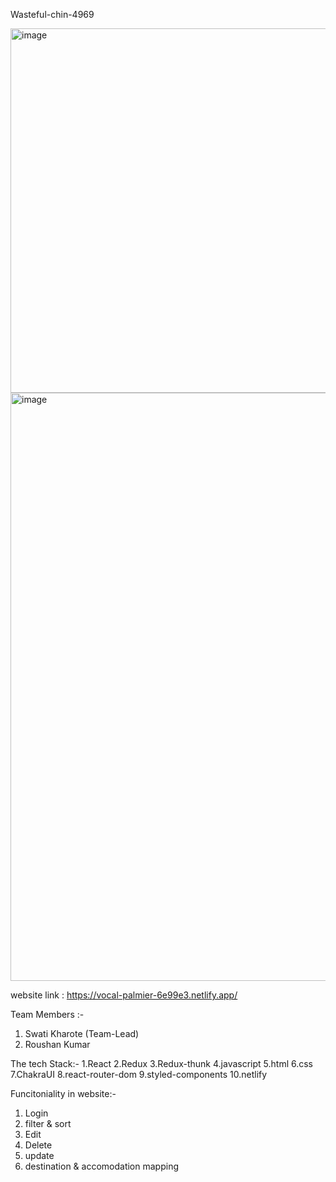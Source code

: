 Wasteful-chin-4969

<img width="583" alt="image" src="https://github.com/swatikharote/Safe-Travel/assets/112754591/ec942ba9-eb75-4738-9753-99c73df5b593">




<img width="941" alt="image" src="https://github.com/swatikharote/Safe-Travel/assets/112754591/f0c09ea4-7bf6-4d0f-b78d-77c557a3ee10">


website link : https://vocal-palmier-6e99e3.netlify.app/

Team Members :-
1. Swati Kharote (Team-Lead)
2. Roushan Kumar

The tech Stack:-
1.React
2.Redux
3.Redux-thunk
4.javascript
5.html
6.css
7.ChakraUI
8.react-router-dom
9.styled-components
10.netlify

Funcitoniality in website:-
1. Login
2. filter & sort 
3. Edit 
4. Delete
5. update
6. destination & accomodation mapping


